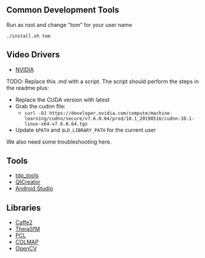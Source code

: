 ## Common Development Tools
Run as root and change "tom" for your user name
```
./install.sh tom
```

## Video Drivers
* [NVIDIA](NVIDIA.md)

TODO: Replace this .md with a script. The script should perform the steps in the readme plus:
* Replace the CUDA version with latest
* Grab the cudnn file:
  * `curl -OJ https://developer.nvidia.com/compute/machine-learning/cudnn/secure/v7.6.0.64/prod/10.1_20190516/cudnn-10.1-linux-x64-v7.6.0.64.tgz`
* Update `$PATH` and `$LD_LIBRARY_PATH` for the current user

We also need some troubleshooting here.

## Tools
* [tdp_tools](https://github.com/wrld3d/tdp_tools)
* [QtCreator](QtCreator.md)
* [Android Studio](AndroidStudio.md)

## Libraries
* [Caffe2](https://github.com/wrld3d/tp_pipeline_caffe2)
* [TheiaSfM](https://github.com/wrld3d/tp_pipeline_theia)
* [PCL](https://github.com/tdp-libs/tp_pipeline_pcl)
* [COLMAP](https://github.com/tdp-libs/tp_pipeline_colmap)
* [OpenCV](https://github.com/tdp-libs/tp_pipeline_opencv)
